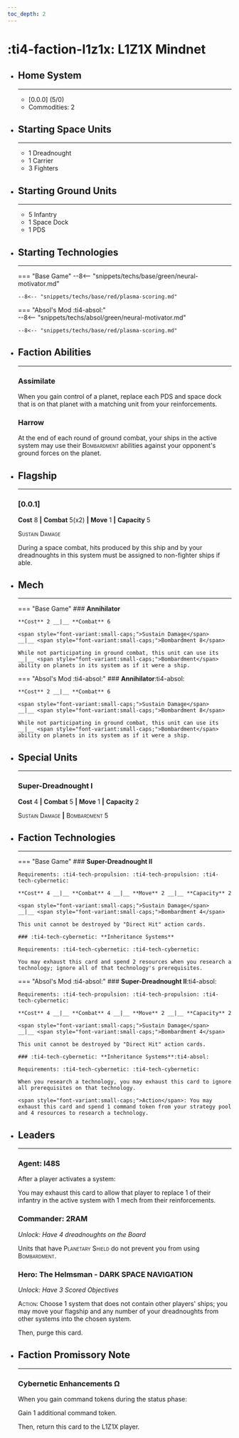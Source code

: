 ```yaml
---
toc_depth: 2
---
```


# :ti4-faction-l1z1x: L1Z1X Mindnet

<div class="grid cards" markdown>

-   ## __Home System__

    ---

    * \[0.0.0\] (5/0)
    * Commodities: 2

</div>

<div class="grid cards" markdown>

-   ## __Starting Space Units__

    ---

    * 1 Dreadnought
    * 1 Carrier
    * 3 Fighters

-   ## __Starting Ground Units__

    ---

    * 5 Infantry
    * 1 Space Dock
    * 1 PDS

-   ## __Starting Technologies__

    ---
    === "Base Game"
        --8<-- "snippets/techs/base/green/neural-motivator.md"

        --8<-- "snippets/techs/base/red/plasma-scoring.md"

    === "Absol's Mod :ti4-absol:"  
        --8<-- "snippets/techs/absol/green/neural-motivator.md"

        --8<-- "snippets/techs/base/red/plasma-scoring.md"

-   ## __Faction Abilities__

    ---
    ### **Assimilate**
    
    When you gain control of a planet, replace each PDS and space dock that is on that planet with a matching unit from your reinforcements.

    ### **Harrow**
    
    At the end of each round of ground combat, your ships in the active system may use their <span style="font-variant:small-caps;">Bombardment</span> abilities against your opponent's ground forces on the planet.

-   ## __Flagship__

    ---
    ### **\[0.0.1\]**
    
    **Cost** 8 __|__ **Combat** 5(x2) __|__ **Move** 1 __|__ **Capacity** 5
    
    <span style="font-variant:small-caps;">Sustain Damage</span>

    During a space combat, hits produced by this ship and by your dreadnoughts in this system must be assigned to non-fighter ships if able.

-   ## __Mech__

    ---
    === "Base Game"
        ### **Annihilator**
        
        **Cost** 2 __|__ **Combat** 6
        
        <span style="font-variant:small-caps;">Sustain Damage</span>
        __|__ <span style="font-variant:small-caps;">Bombardment 8</span>

        While not participating in ground combat, this unit can use its __|__ <span style="font-variant:small-caps;">Bombardment</span> ability on planets in its system as if it were a ship.

    === "Absol's Mod :ti4-absol:"
        ### **Annihilator**:ti4-absol:
        
        **Cost** 2 __|__ **Combat** 6
        
        <span style="font-variant:small-caps;">Sustain Damage</span>
        __|__ <span style="font-variant:small-caps;">Bombardment 8</span>

        While not participating in ground combat, this unit can use its __|__ <span style="font-variant:small-caps;">Bombardment</span> ability on planets in its system as if it were a ship.

</div>

<div class="grid cards" markdown>

-   ## __Special Units__

    ---
    ### **Super-Dreadnought I**
    
    **Cost** 4 __|__ **Combat** 5 __|__ **Move** 1 __|__ **Capacity** 2

    <span style="font-variant:small-caps;">Sustain Damage</span>
    __|__ <span style="font-variant:small-caps;">Bombardment 5</span>

</div>

<div class="grid cards" markdown>

-   ## __Faction Technologies__

    ---
    === "Base Game"
        ### **Super-Dreadnought II** 

        Requirements: :ti4-tech-propulsion: :ti4-tech-propulsion: :ti4-tech-cybernetic:
        
        **Cost** 4 __|__ **Combat** 4 __|__ **Move** 2 __|__ **Capacity** 2

        <span style="font-variant:small-caps;">Sustain Damage</span>
        __|__ <span style="font-variant:small-caps;">Bombardment 4</span>

        This unit cannot be destroyed by "Direct Hit" action cards.

        ### :ti4-tech-cybernetic: **Inheritance Systems**

        Requirements: :ti4-tech-cybernetic: :ti4-tech-cybernetic:

        You may exhaust this card and spend 2 resources when you research a technology; ignore all of that technology's prerequisites.

    === "Absol's Mod :ti4-absol:"
        ### **Super-Dreadnought II**:ti4-absol:

        Requirements: :ti4-tech-propulsion: :ti4-tech-propulsion: :ti4-tech-cybernetic:

        **Cost** 4 __|__ **Combat** 4 __|__ **Move** 2 __|__ **Capacity** 2

        <span style="font-variant:small-caps;">Sustain Damage</span>
        __|__ <span style="font-variant:small-caps;">Bombardment 4</span>

        This unit cannot be destroyed by "Direct Hit" action cards.

        ### :ti4-tech-cybernetic: **Inheritance Systems**:ti4-absol:

        Requirements: :ti4-tech-cybernetic: :ti4-tech-cybernetic:

        When you research a technology, you may exhaust this card to ignore all prerequisites on that technology.

        <span style="font-variant:small-caps;">Action</span>: You may exhaust this card and spend 1 command token from your strategy pool and 4 resources to research a technology.

-   ## __Leaders__

    ---
    ### **Agent**: I48S
    
    After a player activates a system:

    You may exhaust this card to allow that player to replace 1 of their infantry in the active system with 1 mech from their reinforcements.

    ### **Commander**: 2RAM
    
    _Unlock: Have 4 dreadnoughts on the Board_

    Units that have <span style="font-variant:small-caps;">Planetary Shield</span> do not prevent you from using <span style="font-variant:small-caps;">Bombardment</span>.

    ### **Hero**: The Helmsman - DARK SPACE NAVIGATION
    
    _Unlock: Have 3 Scored Objectives_

    <span style="font-variant:small-caps;">Action</span>: 
    Choose 1 system that does not contain other players' ships; you may move your flagship and any number of your dreadnoughts from other systems into the chosen system.

    Then, purge this card.

-   ## __Faction Promissory Note__

    ---
    ### **Cybernetic Enhancements Ω**
    
    When you gain command tokens during the status phase:

    Gain 1 additional command token.

    Then, return this card to the L1Z1X player.

</div>